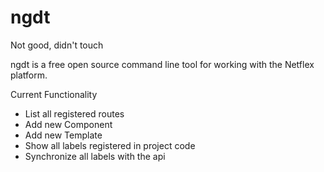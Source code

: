 # ngdt
Not good, didn't touch

ngdt is a free open source command line tool for working with the Netflex platform.

Current Functionality

* List all registered routes
* Add new Component
* Add new Template
* Show all labels registered in project code
* Synchronize all labels with the api
